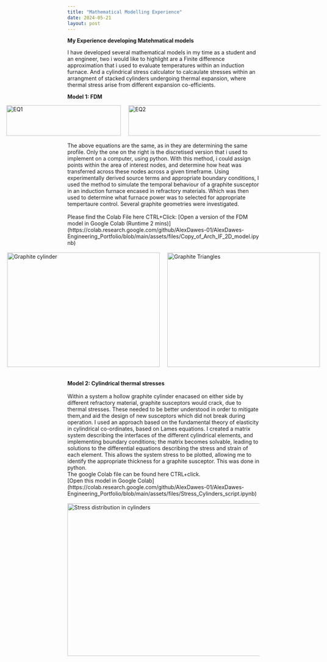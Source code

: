 ```yaml
---
title: "Mathematical Modelling Experience"
date: 2024-05-21
layout: post
---
```

**My Experience developing Matehmatical models**

I have developed several mathematical models in my time as a student and an engineer, two i would like to highlight are a Finite difference approximation 
that i used to evaluate temperatures within an induction furnace. And a cylindrical stress calculator to calcaulate stresses within an arrangment of stacked cylinders 
undergoing thermal expansion, where thermal stress arise from different expansion co-efficients. 

<b>Model 1: FDM </b><br>

<div style="display: flex; gap: 20px; align-items: center; justify-content: center;">
 <img src="https://alexdawes-01.github.io/AlexDawes-Engineering_Portfolio/assets/images/Radial-heat-conduction-equation.png" alt="EQ1" width="300" height="80" />
 <img src="https://alexdawes-01.github.io/AlexDawes-Engineering_Portfolio/assets/images/Radial-FDM-equation.png" alt="EQ2" width="550" height="80" />
</div>
<br>
The above equations are the same, as in they are determining the same profile. Only the one on the right is the discretised version that
i used to implement on a computer, using python. With this method, i could assign points within the area of interest nodes, and determine how
heat was transferred across these nodes across a given timeframe. Using experimentally derived source terms and appropriate boundary conditions, I used the method
to simulate the temporal behaviour of a graphite susceptor in an induction furnace encased in refractory materials. Which was then used to 
determine what furnace power was to selected for appropriate tempertaure control. Several graphite geometries were investigated. <br><br>
Please find the Colab File here CTRL+Click: [Open a version of the FDM model in Google Colab (Runtime 2 mins)](https://colab.research.google.com/github/AlexDawes-01/AlexDawes-Engineering_Portfolio/blob/main/assets/files/Copy_of_Arch_IF_2D_model.ipynb)
<br><br>
<div style="display: flex; gap: 20px; align-items: center; justify-content: center;">
 <img src="https://alexdawes-01.github.io/AlexDawes-Engineering_Portfolio/assets/images/Cylinder.png" alt="Graphite cylinder" width="400" height="300" />
 <img src="https://alexdawes-01.github.io/AlexDawes-Engineering_Portfolio/assets/images/triangleFDM.png" alt="Graphite Triangles" width="400" height="300" />
</div>
<br><br>
<b>Model 2: Cylindrical thermal stresses </b><br><br>
Within a system a hollow graphite cylinder enacased on either side by different refractory material, graphite susceptors would crack, due to thermal stresses. 
These needed to be better understood in order to mitigate them,and aid the design of new susceptors which did not break during operation. 
I used an approach based on the fundamental theory of elasticity in cylindrical co-ordinates, based on Lames equations.
I created a matrix system describing the interfaces of the different cylindrical elements, and implementing boundary conditions;
the matrix becomes solvable, leading to solutions to the differential equations describing the stress and strain of each element.
This allows the system stress to be plotted, allowing me to identify the appropriate thickness for a graphite susceptor.
This was done in python. 
<br>
The google Colab file can be found here CTRL+click.<br>
[Open this model in Google Colab](https://colab.research.google.com/github/AlexDawes-01/AlexDawes-Engineering_Portfolio/blob/main/assets/files/Stress_Cylinders_script.ipynb)
<br><br>

<img src="https://alexdawes-01.github.io/AlexDawes-Engineering_Portfolio/assets/images/Stress-dist-cylinders.png" alt="Stress distribution in cylinders" width="600" height="400" />
<br>
